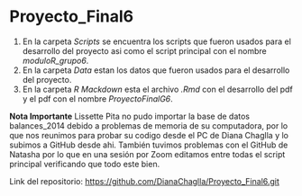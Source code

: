 # Proyecto_Final6
1. En la carpeta *Scripts* se encuentra los scripts que fueron usados para el desarrollo del proyecto asi como el script principal con el nombre *moduloR_grupo6*.
2. En la carpeta *Data* estan los datos que fueron usados para el desarrollo del proyecto. 
3. En la carpeta *R Mackdown* esta el archivo *.Rmd* con el desarrollo del pdf y el pdf con el nombre *ProyectoFinalG6*.

**Nota Importante**
Lissette Pita no pudo importar la base de datos balances_2014 debido a problemas de memoria de su computadora, por lo que nos reunimos para probar su codigo desde el PC de Diana Chaglla y lo subimos a GitHub desde ahi. También tuvimos problemas con el GitHub de Natasha por lo que en una sesión por Zoom editamos entre todas el script principal verificando que todo este bien.

Link del repositorio: https://github.com/DianaChaglla/Proyecto_Final6.git
